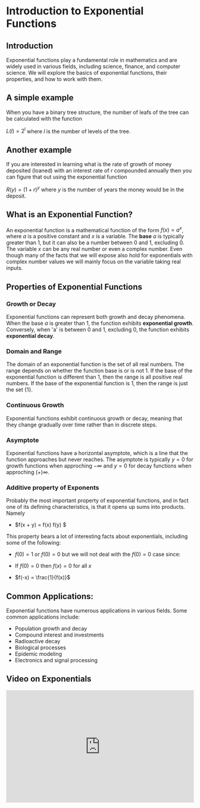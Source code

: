 # Introduction to Exponential Functions

## Introduction
Exponential functions play a fundamental role in mathematics and are widely used in various fields, including science, finance, and computer science. We will explore the basics of exponential functions, their properties, and how to work with them.

## A simple example
When you have a binary tree structure, the number of leafs of the tree can be calculated with the function

$L(l)=2^l$ where $l$ is the number of levels of the tree.

## Another example

If you are interested in learning what is the rate of growth of money deposited (loaned) with an interest rate of $r$ compounded annually then you can figure that out using the exponential function

$R(y)= (1+r)^y$ where $y$ is the number of years the money would be in the deposit.

## What is an Exponential Function?
An exponential function is a mathematical function of the form $f(x) = a^x$, where $a$ is a positive constant and $x$ is a variable. The **base** $a$ is typically greater than 1, but it can also be a number between 0 and 1, excluding 0. The variable $x$ can be any real number or even a complex number. Even though many of the facts that we will expose also hold for exponentials with complex number values we will mainly focus on the variable taking real inputs.

## Properties of Exponential Functions

### Growth or Decay 

Exponential functions can represent both growth and decay phenomena. When the base $a$ is greater than 1, the function exhibits **exponential growth**. Conversely, when 'a' is between 0 and 1, excluding 0, the function exhibits **exponential decay**.

### Domain and Range
The domain of an exponential function is the set of all real numbers. The range depends on whether the function base is or is not 1. If the base of the exponential function is different than 1, then the range is all positive real numbers. If the base of the exponential function is 1, then the range is just the set $\{1\}$.

### Continuous Growth 
Exponential functions exhibit continuous growth or decay, meaning that they change gradually over time rather than in discrete steps.

### Asymptote 
Exponential functions have a horizontal asymptote, which is a line that the function approaches but never reaches. The asymptote is typically $y = 0$ for growth functions when approching $-\infty$ and $y = 0$ for decay functions when approching $(+)\infty$.

### Additive property of Exponents

Probably the most important property of exponential functions, and in fact one of its defining characteristics, is that it opens up sums into products. Namely

- $f(x + y) = f(x) f(y) $

This property bears a lot of interesting facts about exponentials, including some of the following:

- $f(0) = 1$ or $f(0) = 0$ but we will not deal with the $f(0)=0$ case since:

-  If $f(0) = 0$ then $f(x)= 0$ for all $x$

- $f(-x) = \frac{1}{f(x)}$


## Common Applications:

Exponential functions have numerous applications in various fields. Some common applications include:

- Population growth and decay
- Compound interest and investments
- Radioactive decay
- Biological processes
- Epidemic modeling
- Electronics and signal processing

## Video on Exponentials

<div style="position: relative; padding-bottom: 59.73451327433629%; height: 0;"><iframe src="https://youtube.com/embed/BBsvxAjWHfw" frameborder="0" webkitallowfullscreen mozallowfullscreen allowfullscreen style="position: absolute; top: 0; left: 0; width: 100%; height: 100%;"></iframe></div>